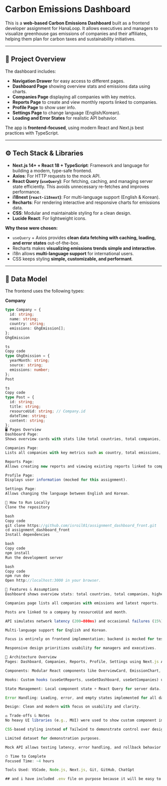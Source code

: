 # Carbon Emissions Dashboard

This is a **web-based Carbon Emissions Dashboard** built as a frontend developer assignment for HanaLoop. It allows executives and managers to visualize greenhouse gas emissions of companies and their affiliates, helping them plan for carbon taxes and sustainability initiatives.

---

## 📝 Project Overview

The dashboard includes:

- **Navigation Drawer** for easy access to different pages.
- **Dashboard Page** showing overview stats and emissions data using charts.
- **Companies Page** displaying all companies with key metrics.
- **Reports Page** to create and view monthly reports linked to companies.
- **Profile Page** to show user info.
- **Settings Page** to change language (English/Korean).
- **Loading and Error States** for realistic API behavior.

The app is **frontend-focused**, using modern React and Next.js best practices with TypeScript.

---

## ⚙️ Tech Stack & Libraries

- **Next.js 14+ + React 18 + TypeScript**: Framework and language for building a modern, type-safe frontend.
- **Axios**: For HTTP requests to the mock API.
- **React Query (`useQuery`)**: For fetching, caching, and managing server state efficiently. This avoids unnecessary re-fetches and improves performance.
- **i18next (`react-i18next`)**: For multi-language support (English & Korean).
- **Recharts**: For rendering interactive and responsive charts for emissions data.
- **CSS**: Modular and maintainable styling for a clean design.
- **Lucide React**: For lightweight icons.

**Why these were chosen:**

- `useQuery` + Axios provides **clean data fetching with caching, loading, and error states** out-of-the-box.
- Recharts makes **visualizing emissions trends simple and interactive**.
- i18n allows **multi-language support** for international users.
- CSS keeps styling **simple, customizable, and performant**.

---

## 💾 Data Model

The frontend uses the following types:

**Company**
```ts
type Company = {
  id: string;
  name: string;
  country: string;
  emissions: GhgEmission[];
};
GhgEmission

ts
Copy code
type GhgEmission = {
  yearMonth: string;
  source: string;
  emissions: number;
};
Post

ts
Copy code
type Post = {
  id: string;
  title: string;
  resourceUid: string; // Company.id
  dateTime: string;
  content: string;
};
🖥 Pages Overview
Dashboard Page:
Shows overview cards with stats like total countries, total companies, highest emitter, and top emitting industry. Includes charts showing emissions trends.

Companies Page:
Lists all companies with key metrics such as country, total emissions, average monthly emissions, and latest report. Easy navigation to reports per company.

Reports Page:
Allows creating new reports and viewing existing reports linked to companies and months. Includes loading, error, and empty states.

Profile Page:
Displays user information (mocked for this assignment).

Settings Page:
Allows changing the language between English and Korean.

🚀 How to Run Locally
Clone the repository

bash
Copy code
git clone https://github.com/isroil01/assignment_dashboard_front.git
cd assignment_dashboard_front
Install dependencies

bash
Copy code
npm install
Run the development server

bash
Copy code
npm run dev
Open http://localhost:3000 in your browser.

🧩 Features & Assumptions
Dashboard shows overview stats: total countries, total companies, highest emitter, top industry emitter.

Companies page lists all companies with emissions and latest reports.

Posts are linked to a company by resourceUid and month.

API simulates network latency (200–800ms) and occasional failures (15%) for realistic testing.

Multi-language support for English and Korean.

Focus is entirely on frontend implementation; backend is mocked for testing purposes.

Responsive design prioritizes usability for managers and executives.

📐 Architecture Overview
Pages: Dashboard, Companies, Reports, Profile, Settings using Next.js App Router.

Components: Modular React components like OverviewCard, EmissionChart, CreatePost, CompanyCard.

Hooks: Custom hooks (useGetReports, useGetDashboard, useGetCompanies) using useQuery for fetching data.

State Management: Local component state + React Query for server data.

Error Handling: Loading, error, and empty states implemented for all data fetching.

Design: Clean and modern with focus on usability and clarity.

⚖️ Trade-offs & Notes
No heavy UI libraries (e.g., MUI) were used to show custom component implementation skills.

CSS-based styling instead of Tailwind to demonstrate control over design.

Limited dataset for demonstration purposes.

Mock API allows testing latency, error handling, and rollback behavior.

⏱ Time to Complete
Focused Time: ~4 hours

Tools Used: VSCode, Node.js, Next.js, Git, GitHub, ChatGpt

## and i have included .env file on purpose because it will be easy to test and there is nothing importnat inside .env 

